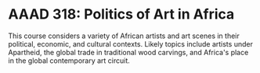 # AAAD 318: Politics of Art in Africa

This course considers a variety of African artists and art scenes in their political, economic, and cultural contexts. Likely topics include artists under Apartheid, the global trade in traditional wood carvings, and Africa's place in the global contemporary art circuit.